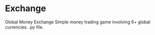 # Exchange
Global Money Exchange
Simple money trading game involving 6+ global currencies. .py file.

